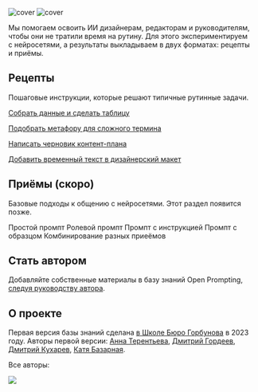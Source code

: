 ![cover](https://github.com/Open-Prompting/Open-Prompting/blob/fd1a6690bd0bde27f4cf58bd481ef70ffb6c1ad2/images/cover-all-dark.svg#gh-dark-mode-only)
![cover](https://github.com/Open-Prompting/Open-Prompting/blob/fd1a6690bd0bde27f4cf58bd481ef70ffb6c1ad2/images/cover-all-light.svg#gh-light-mode-only)

Мы&nbsp;помогаем освоить&nbsp;ИИ дизайнерам, редакторам и&nbsp;руководителям, чтобы они не&nbsp;тратили время на&nbsp;рутину. Для этого экспериментируем с&nbsp;нейросетями, а&nbsp;результаты выкладываем в&nbsp;двух форматах: рецепты и&nbsp;приёмы.

## Рецепты

Пошаговые инструкции, которые решают типичные рутинные задачи.

[Собрать данные и сделать таблицу](https://github.com/Open-Prompting/Open-Prompting/blob/main/recipes/spreadsheet.md)

[Подобрать метафору для сложного термина](https://github.com/Open-Prompting/Open-Prompting/blob/main/recipes/metaphor.md)

[Написать черновик контент-плана](https://github.com/Open-Prompting/Open-Prompting/blob/main/recipes/draft-plan.md)

[Добавить временный текст в дизайнерский макет](#)

## Приёмы (скоро)
Базовые подходы к общению с нейросетями. Этот раздел появится позже. 

Простой промпт
Ролевой промпт
Промпт с инструкцией
Промпт с образцом
Комбинирование разных приеёмов

## Стать автором

Добавляйте собственные материалы в базу знаний Open Prompting, [следуя руководству автора](https://github.com/Open-Prompting/Open-Prompting/blob/main/contributing.md).

## О проекте
Первая версия базы знаний сделана [в Школе Бюро Горбунова](https://bureau.ru/school) в 2023 году. Авторы первой версии: [Анна Терентьева](https://github.com/t3r3n), [Дмитрий Гордеев](https://github.com/grdv), [Дмитрий Кухарев](https://github.com/kkhrv), [Катя Базарная](https://github.com/bacardmi).

Все авторы:

<a href="https://github.com/grdv/openprompting/graphs/contributors">
 <img src="https://contrib.rocks/image?repo=open-prompting/open-prompting" />
</a>
